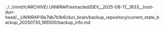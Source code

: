 ../..//mnt/h/ARCHIVE/.UNWRAP/extracted/DEV__2025-08-17__1833__host-duri-head/__UNWRAP/8e7db7b1b6/duri_brain/backup_repository/current_state_backup_20250730_185500/backup_info.md
